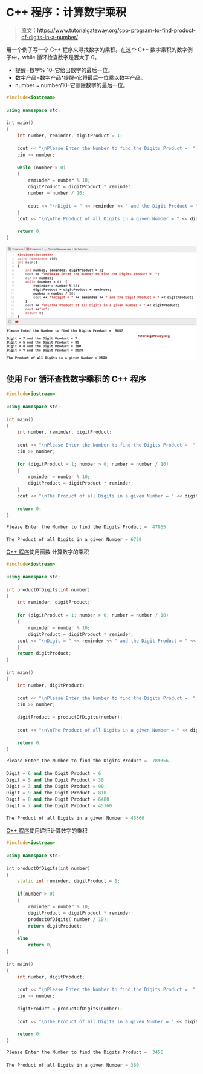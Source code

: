 # C++ 程序：计算数字乘积

> 原文：<https://www.tutorialgateway.org/cpp-program-to-find-product-of-digits-in-a-number/>

用一个例子写一个 C++ 程序来寻找数字的乘积。在这个 C++ 数字乘积的数字例子中，while 循环检查数字是否大于 0。

*   提醒=数字% 10–它给出数字的最后一位。
*   数字产品=数字产品*提醒–它将最后一位乘以数字产品。
*   number = number/10–它删除数字的最后一位。

```cpp
#include<iostream>

using namespace std;

int main()
{
	int number, reminder, digitProduct = 1;

	cout << "\nPlease Enter the Number to find the Digits Product =  ";
	cin >> number;

	while (number > 0)
	{
    	reminder = number % 10;
    	digitProduct = digitProduct * reminder;
    	number = number / 10;

    	cout << "\nDigit = " << reminder << " and the Digit Product = " << digitProduct;
	}
	cout << "\n\nThe Product of all Digits in a given Number = " << digitProduct;

 	return 0;
}
```

![C++ Program to find Product of Digits in a Number 1](img/a0ce4297951d888aa430a2c6a35c469c.png)

## 使用 For 循环查找数字乘积的 C++ 程序

```cpp
#include<iostream>

using namespace std;

int main()
{
	int number, reminder, digitProduct;

	cout << "\nPlease Enter the Number to find the Digits Product =  ";
	cin >> number;

	for (digitProduct = 1; number > 0; number = number / 10)
	{
    	reminder = number % 10;
    	digitProduct = digitProduct * reminder;
	}
	cout << "\nThe Product of all Digits in a given Number = " << digitProduct;

 	return 0;
}
```

```cpp
Please Enter the Number to find the Digits Product =  47865

The Product of all Digits in a given Number = 6720
```

[C++ 程序](https://www.tutorialgateway.org/cpp-programs/)使用函数 计算数字的乘积

```cpp
#include<iostream>

using namespace std;

int productOfDigits(int number)
{
	int reminder, digitProduct;

	for (digitProduct = 1; number > 0; number = number / 10)
	{
    	reminder = number % 10;
    	digitProduct = digitProduct * reminder;
	cout << "\nDigit = " << reminder << " and the Digit Product = " << digitProduct;
	}
	return digitProduct;
}

int main()
{
	int number, digitProduct;

	cout << "\nPlease Enter the Number to find the Digits Product =  ";
	cin >> number;

	digitProduct = productOfDigits(number);

	cout << "\n\nThe Product of all Digits in a given Number = " << digitProduct;

 	return 0;
}
```

```cpp
Please Enter the Number to find the Digits Product =  789356

Digit = 6 and the Digit Product = 6
Digit = 5 and the Digit Product = 30
Digit = 3 and the Digit Product = 90
Digit = 9 and the Digit Product = 810
Digit = 8 and the Digit Product = 6480
Digit = 7 and the Digit Product = 45360

The Product of all Digits in a given Number = 45360
```

[C++ 程序](https://www.tutorialgateway.org/cpp-programs/)使用递归计算数字的乘积

```cpp
#include<iostream>

using namespace std;

int productOfDigits(int number)
{	
	static int reminder, digitProduct = 1;

  	if(number > 0)
  	{
    	reminder = number % 10;
    	digitProduct = digitProduct * reminder;
    	productOfDigits( number / 10);
    	return digitProduct;
 	}
 	else
   		return 0;
}

int main()
{
	int number, digitProduct;

	cout << "\nPlease Enter the Number to find the Digits Product =  ";
	cin >> number;

	digitProduct = productOfDigits(number);

	cout << "\nThe Product of all Digits in a given Number = " << digitProduct;

 	return 0;
}
```

```cpp
Please Enter the Number to find the Digits Product =  3456

The Product of all Digits in a given Number = 360
```